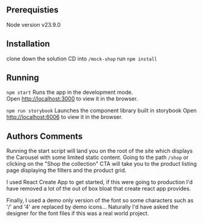 ## Prerequisties

Node version v23.9.0

## Installation

clone down the solution
CD into `/mock-shop`
run `npm install`

## Running

`npm start`
Runs the app in the development mode.\
 Open [http://localhost:3000](http://localhost:3000) to view it in the browser.

`npm run storybook`
Launches the component library built in storybook
Open [http://localhost:6006](http://localhost:6006) to view it in the browser.

## Authors Comments

Running the start script will land you on the root of the site which displays the Carousel with some limited static content.
Going to the path `/shop` or clicking on the "Shop the collection" CTA will take you to the product listing page displaying the filters and the product grid.

I used React Create App to get started, if this were going to production I'd have removed a lot of the out of box bloat that create react app provides.

Finally, I used a demo only version of the font so some characters such as '/' and '4' are replaced by demo icons...
Naturally I'd have asked the designer for the font files if this was a real world project.
